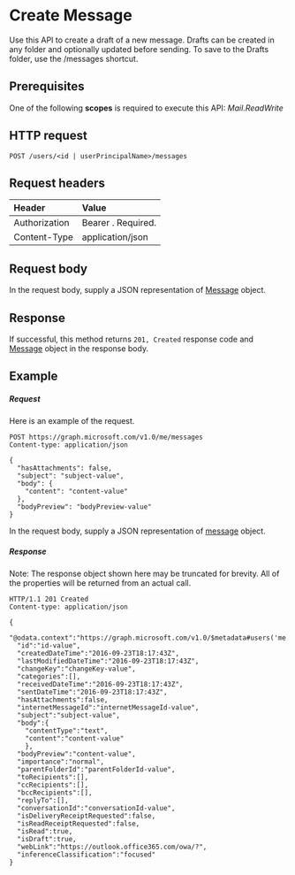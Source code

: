 # Create Message

Use this API to create a draft of a new message. Drafts can be created in any folder and optionally updated before sending. To save to the Drafts folder, use the /messages shortcut.
## Prerequisites
One of the following **scopes** is required to execute this API:
*Mail.ReadWrite*
## HTTP request
<!-- { "blockType": "ignored" } -->
```http
POST /users/<id | userPrincipalName>/messages
```
## Request headers
| Header       | Value |
|:---------------|:--------|
| Authorization  | Bearer <token>. Required.  |
| Content-Type  | application/json  |

## Request body
In the request body, supply a JSON representation of [Message](../resources/message.md) object.


## Response
If successful, this method returns `201, Created` response code and [Message](../resources/message.md) object in the response body.

## Example
##### Request
Here is an example of the request.
<!-- {
  "blockType": "request",
  "name": "create_message_from_user"
}-->
```http
POST https://graph.microsoft.com/v1.0/me/messages
Content-type: application/json

{
  "hasAttachments": false,
  "subject": "subject-value",
  "body": {
    "content": "content-value"
  },
  "bodyPreview": "bodyPreview-value"
}
```
In the request body, supply a JSON representation of [message](../resources/message.md) object.
##### Response
Note: The response object shown here may be truncated for brevity. All of the properties will be returned from an actual call.
<!-- {
  "blockType": "response",
  "truncated": true,
  "@odata.type": "microsoft.graph.message"
} -->
```http
HTTP/1.1 201 Created
Content-type: application/json

{
  "@odata.context":"https://graph.microsoft.com/v1.0/$metadata#users('me')/messages/$entity","@odata.etag":"W/\"CQAAABYAAAAQkDd73rdLQKSqoizFkjaFAAAUrzjV\"",
  "id":"id-value",
  "createdDateTime":"2016-09-23T18:17:43Z",
  "lastModifiedDateTime":"2016-09-23T18:17:43Z",
  "changeKey":"changeKey-value",
  "categories":[],
  "receivedDateTime":"2016-09-23T18:17:43Z",
  "sentDateTime":"2016-09-23T18:17:43Z",
  "hasAttachments":false,
  "internetMessageId":"internetMessageId-value",
  "subject":"subject-value",
  "body":{
    "contentType":"text",
    "content":"content-value"
    },
  "bodyPreview":"content-value",
  "importance":"normal",
  "parentFolderId":"parentFolderId-value",
  "toRecipients":[],
  "ccRecipients":[],
  "bccRecipients":[],
  "replyTo":[],
  "conversationId":"conversationId-value",
  "isDeliveryReceiptRequested":false,
  "isReadReceiptRequested":false,
  "isRead":true,
  "isDraft":true,
  "webLink":"https://outlook.office365.com/owa/?",
  "inferenceClassification":"focused"
}
```

<!-- uuid: 8fcb5dbc-d5aa-4681-8e31-b001d5168d79
2015-10-25 14:57:30 UTC -->
<!-- {
  "type": "#page.annotation",
  "description": "Create Message",
  "keywords": "",
  "section": "documentation",
  "tocPath": ""
}-->
